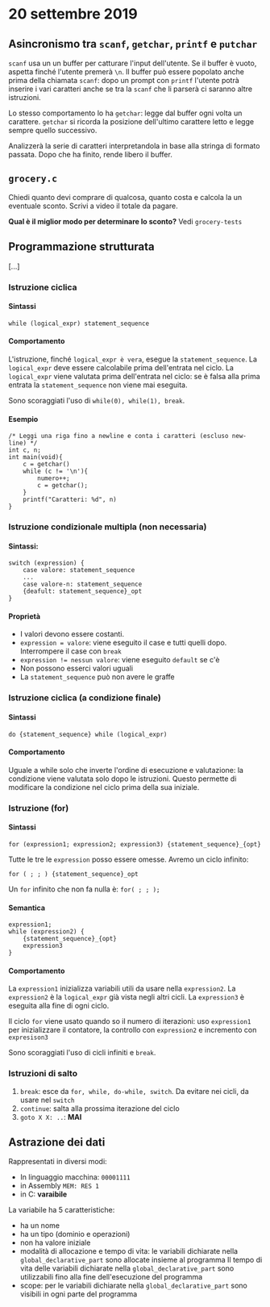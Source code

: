 # 20 settembre 2019

## Asincronismo tra `scanf`, `getchar`, `printf` e `putchar`
`scanf` usa un un buffer per catturare l'input dell'utente. Se il buffer è vuoto,
aspetta finché l'utente premerà `\n`. Il buffer può essere popolato anche prima 
della chiamata `scanf`: dopo un prompt con `printf` l'utente potrà inserire i vari
caratteri anche se tra la `scanf` che li parserà ci saranno altre istruzioni. 

Lo stesso comportamento lo ha `getchar`: legge dal buffer ogni volta un carattere.
`getchar` si ricorda la posizione dell'ultimo carattere letto e legge
sempre quello successivo.

Analizzerà la serie di caratteri interpretandola in base alla stringa di formato
passata. Dopo che ha finito, rende libero il buffer.

## `grocery.c`
Chiedi quanto devi comprare di qualcosa, quanto costa e calcola la un eventuale
sconto. Scrivi a video il totale da pagare.

**Qual è il miglior modo per determinare lo sconto?** Vedi `grocery-tests`

## Programmazione strutturata
[...]

### Istruzione ciclica
#### Sintassi

    while (logical_expr) statement_sequence 
#### Comportamento
L'istruzione, finché `logical_expr è vera`, esegue la `statement_sequence`. 
La `logical_expr` deve essere calcolabile prima dell'entrata nel ciclo.
La `logical_expr` viene valutata prima dell'entrata nel ciclo: se è falsa alla
prima entrata la `statement_sequence` non viene mai eseguita.

Sono scoraggiati l'uso di `while(0), while(1), break`.

#### Esempio
    
    /* Leggi una riga fino a newline e conta i caratteri (escluso new-line) */
    int c, n;
    int main(void){
        c = getchar()
        while (c != '\n'){
            numero++;
            c = getchar();
        }
        printf("Caratteri: %d", n)
    }

### Istruzione condizionale multipla (non necessaria)
#### Sintassi:

    switch (expression) {
        case valore: statement_sequence
        ...
        case valore-n: statement_sequence
        {deafult: statement_sequence}_opt
    }

#### Proprietà
- I valori devono essere costanti.
- `expression = valore`: viene eseguito il case e tutti quelli dopo. Interrompere
    il case con `break`
- `expression != nessun valore`: viene eseguito `default` se c'è
- Non possono esserci valori uguali
- La `statement_sequence` può non avere le graffe 

### Istruzione ciclica (a condizione finale)
#### Sintassi

    do {statement_sequence} while (logical_expr)

#### Comportamento
Uguale a while solo che inverte l'ordine di esecuzione e valutazione: la condizione
viene valutata solo dopo le istruzioni. Questo permette di modificare la condizione
nel ciclo prima della sua iniziale.

### Istruzione (for)
#### Sintassi

    for (expression1; expression2; expression3) {statement_sequence}_{opt}

Tutte le tre le `expression` posso essere omesse. Avremo un ciclo infinito:

    for ( ; ; ) {statement_sequence}_opt

Un `for` infinito che non fa nulla è: `for( ; ; );`

#### Semantica

    expression1;
    while (expression2) {
        {statement_sequence}_{opt}
        expression3
    }

#### Comportamento
La `expression1` inizializza variabili utili da usare nella `expression2`. La
`expression2` è la `logical_expr` già vista negli altri cicli. La `expression3`
è eseguita alla fine di ogni ciclo.

Il ciclo `for` viene usato quando so il numero di iterazioni: uso `expression1`
per inizializzare il contatore, la controllo con `expression2` e incremento con
`expresison3`

Sono scoraggiati l'uso di cicli infiniti e `break`.

### Istruzioni di salto
1. `break`: esce da `for, while, do-while, switch`. Da evitare nei cicli, 
    da usare nel `switch`
2. `continue`: salta alla prossima iterazione del ciclo
3. `goto X X: ..`: **MAI**

## Astrazione dei dati
Rappresentati in diversi modi:
- In linguaggio macchina: `00001111`
- in Assembly `MEM: RES 1`
- in C: **varaibile**

La variabile ha 5 caratteristiche:
- ha un nome
- ha un tipo (dominio e operazioni)
- non ha valore iniziale
- modalità di allocazione e tempo di vita: le variabili dichiarate nella 
    `global_declarative_part` sono allocate insieme al programma
    Il tempo di vita delle variabili dichiarate nella `global_declarative_part`
    sono utilizzabili fino alla fine dell'esecuzione del programma
- scope: per le variabili dichiarate nella `global_declarative_part` sono
    visibili in ogni parte del programma
